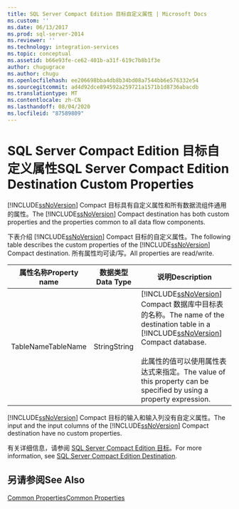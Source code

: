 ```yaml
---
title: SQL Server Compact Edition 目标自定义属性 | Microsoft Docs
ms.custom: ''
ms.date: 06/13/2017
ms.prod: sql-server-2014
ms.reviewer: ''
ms.technology: integration-services
ms.topic: conceptual
ms.assetid: b66e93fe-ce62-401b-a31f-619c7b8b1f3e
author: chugugrace
ms.author: chugu
ms.openlocfilehash: ee206698bba4db8b34bd08a7544bb6e576332e54
ms.sourcegitcommit: ad4d92dce894592a259721a1571b1d8736abacdb
ms.translationtype: MT
ms.contentlocale: zh-CN
ms.lasthandoff: 08/04/2020
ms.locfileid: "87589809"
---
```

# <a name="sql-server-compact-edition-destination-custom-properties"></a><span data-ttu-id="75440-102">SQL Server Compact Edition 目标自定义属性</span><span class="sxs-lookup"><span data-stu-id="75440-102">SQL Server Compact Edition Destination Custom Properties</span></span>
  <span data-ttu-id="75440-103">[!INCLUDE[ssNoVersion](../../includes/ssnoversion-md.md)] Compact 目标具有自定义属性和所有数据流组件通用的属性。</span><span class="sxs-lookup"><span data-stu-id="75440-103">The [!INCLUDE[ssNoVersion](../../includes/ssnoversion-md.md)] Compact destination has both custom properties and the properties common to all data flow components.</span></span>  
  
 <span data-ttu-id="75440-104">下表介绍 [!INCLUDE[ssNoVersion](../../includes/ssnoversion-md.md)] Compact 目标的自定义属性。</span><span class="sxs-lookup"><span data-stu-id="75440-104">The following table describes the custom properties of the [!INCLUDE[ssNoVersion](../../includes/ssnoversion-md.md)] Compact destination.</span></span> <span data-ttu-id="75440-105">所有属性均可读/写。</span><span class="sxs-lookup"><span data-stu-id="75440-105">All properties are read/write.</span></span>  
  
|<span data-ttu-id="75440-106">属性名称</span><span class="sxs-lookup"><span data-stu-id="75440-106">Property name</span></span>|<span data-ttu-id="75440-107">数据类型</span><span class="sxs-lookup"><span data-stu-id="75440-107">Data Type</span></span>|<span data-ttu-id="75440-108">说明</span><span class="sxs-lookup"><span data-stu-id="75440-108">Description</span></span>|  
|-------------------|---------------|-----------------|  
|<span data-ttu-id="75440-109">TableName</span><span class="sxs-lookup"><span data-stu-id="75440-109">TableName</span></span>|<span data-ttu-id="75440-110">String</span><span class="sxs-lookup"><span data-stu-id="75440-110">String</span></span>|<span data-ttu-id="75440-111">[!INCLUDE[ssNoVersion](../../includes/ssnoversion-md.md)] Compact 数据库中目标表的名称。</span><span class="sxs-lookup"><span data-stu-id="75440-111">The name of the destination table in a [!INCLUDE[ssNoVersion](../../includes/ssnoversion-md.md)] Compact database.</span></span><br /><br /> <span data-ttu-id="75440-112">此属性的值可以使用属性表达式来指定。</span><span class="sxs-lookup"><span data-stu-id="75440-112">The value of this property can be specified by using a property expression.</span></span>|  
  
 <span data-ttu-id="75440-113">[!INCLUDE[ssNoVersion](../../includes/ssnoversion-md.md)] Compact 目标的输入和输入列没有自定义属性。</span><span class="sxs-lookup"><span data-stu-id="75440-113">The input and the input columns of the [!INCLUDE[ssNoVersion](../../includes/ssnoversion-md.md)] Compact destination have no custom properties.</span></span>  
  
 <span data-ttu-id="75440-114">有关详细信息，请参阅 [SQL Server Compact Edition 目标](sql-server-compact-edition-destination.md)。</span><span class="sxs-lookup"><span data-stu-id="75440-114">For more information, see [SQL Server Compact Edition Destination](sql-server-compact-edition-destination.md).</span></span>  
  
## <a name="see-also"></a><span data-ttu-id="75440-115">另请参阅</span><span class="sxs-lookup"><span data-stu-id="75440-115">See Also</span></span>  
 [<span data-ttu-id="75440-116">Common Properties</span><span class="sxs-lookup"><span data-stu-id="75440-116">Common Properties</span></span>](../common-properties.md)  
  
  
